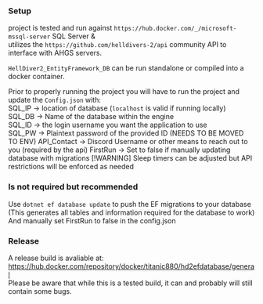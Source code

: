 ### Setup
project is tested and run against `https://hub.docker.com/_/microsoft-mssql-server` SQL Server &  
utilizes the `https://github.com/helldivers-2/api` community API to interface with AHGS servers.

`HellDiver2_EntityFramework_DB` can be run standalone or compiled into a docker container.

Prior to properly running the project you will have to run the project and update the `Config.json` with:     
SQL_IP -> location of database (`localhost` is valid if running locally)   
SQL_DB -> Name of the database within the engine    
SQL_ID -> the login username you want the application to use   
SQL_PW -> Plaintext password of the provided ID (NEEDS TO BE MOVED TO ENV)
API_Contact -> Discord Username or other means to reach out to you (required by the api)
FirstRun -> Set to false if manually updating database with migrations
[!WARNING]
Sleep timers can be adjusted but API restrictions will be enforced as needed

### Is not required but recommended
Use `dotnet ef database update` to push the EF migrations to your database   
(This generates all tables and information required for the database to work)   
And manually set FirstRun to false in the config.json

### Release
A release build is avaliable at:   
https://hub.docker.com/repository/docker/titanic880/hd2efdatabase/general   
Please be aware that while this is a tested build, it can and probably will still contain some bugs.